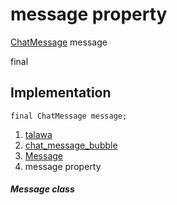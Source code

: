 
<div>

# message property

</div>


[ChatMessage](../../models_chats_chat_message/ChatMessage-class.md)
message


final




## Implementation

``` language-dart
final ChatMessage message;
```







1.  [talawa](../../index.md)
2.  [chat_message_bubble](../../views_after_auth_screens_chat_widgets_chat_message_bubble/)
3.  [Message](../../views_after_auth_screens_chat_widgets_chat_message_bubble/Message-class.md)
4.  message property

##### Message class







